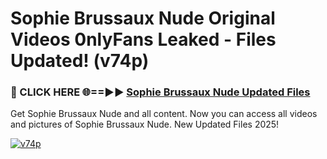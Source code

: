# Sophie Brussaux Nude Original Videos 0nlyFans Leaked - Files Updated! (v74p)

<h3>🔴 CLICK HERE 🌐==►► <a href="https://tinyurl.com/yrmya6cz" rel="nofollow">Sophie Brussaux Nude Updated Files</a></h3>

Get Sophie Brussaux Nude and all content. Now you can access all videos and pictures of Sophie Brussaux Nude. New Updated Files 2025!

[![v74p](https://i.imgur.com/FMdXYCs.gif)](https://tinyurl.com/yrmya6cz)
